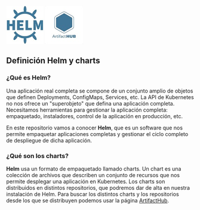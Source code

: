 ![Logo-helm](https://github.com/Mbonillac/Helm/blob/main/img/helm-logo.jpg?raw=true)
![Logo-artifacthub](https://github.com/Mbonillac/Helm/blob/main/img/artifacthub-logo.jpg?raw=true)
## Definición Helm y charts

### ¿Qué es Helm?
  
 Una aplicación real completa se compone de un conjunto amplio de objetos que definen Deployments, ConfigMaps, Services, etc. La API de Kubernetes no nos ofrece un "superobjeto" que defina una aplicación completa.
Necesitamos herramientas para gestionar la aplicación completa: empaquetado, instaladores, control de la aplicación en producción, etc.

En este repositorio vamos a conocer **Helm**, que es un software que nos permite empaquetar aplicaciones completas y gestionar el ciclo completo de despliegue de dicha aplicación.


### ¿Qué son los charts?

**Helm** usa un formato de empaquetado llamado charts. Un chart es una colección de archivos que describen un conjunto de recursos que nos permite desplegar una aplicación en Kubernetes.
Los charts son distribuidos en distintos repositorios, que podremos dar de alta en nuestra instalación de Helm. Para buscar los distintos charts y los repositorios desde los que se distribuyen podemos usar la página [ArtifactHub](https://artifacthub.io/).



